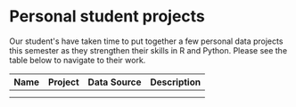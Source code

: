 # Personal student projects

Our student's have taken time to put together a few personal data projects this semester as they strengthen their skills in R and Python.  Please see the table below to navigate to their work.

| __Name__ | __Project__ | __Data Source__ | __Description__ |
| -------- | ----------- | --------------- | --------------- |
|          |             |                 |                 |
|          |             |                 |                 |


